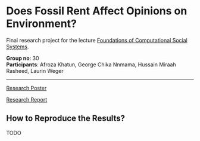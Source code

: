 # Does Fossil Rent Affect Opinions on Environment?

Final research project for the lecture [Foundations of Computational Social Systems](https://online.tugraz.at/tug_online/ee/ui/ca2/app/desktop/#/slc.tm.cp/student/courses/528067).

**Group no**: 30 \
**Participants**:  Afroza Khatun, George Chika Nnmama, Hussain Miraah Rasheed, Laurin Weger

---
[Research Poster](./Group%2030%20poster.pdf)

[Research Report](TODO)

## How to Reproduce the Results?

TODO
